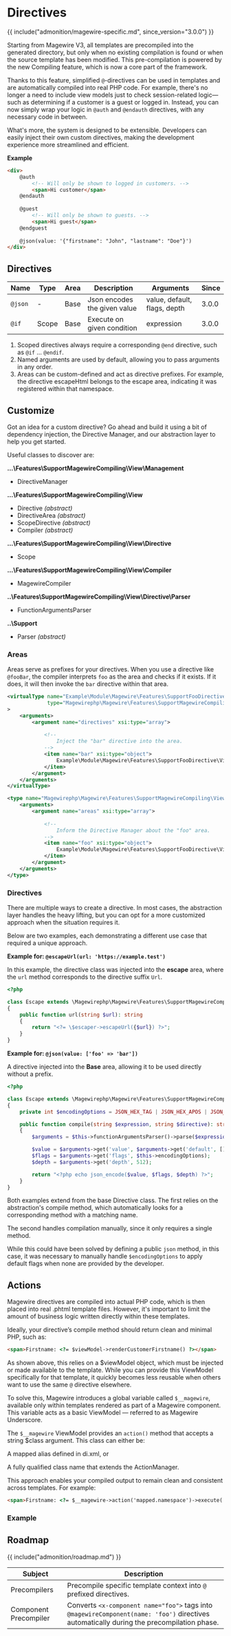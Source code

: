 # Directives

{{ include("admonition/magewire-specific.md", since_version="3.0.0") }}

Starting from Magewire V3, all templates are precompiled into the generated directory, but only when no existing compilation
is found or when the source template has been modified. This pre-compilation is powered by the new Compiling feature,
which is now a core part of the framework.

Thanks to this feature, simplified `@`-directives can be used in templates and are automatically compiled into real PHP code.
For example, there's no longer a need to include view models just to check session-related logic—such as determining if
a customer is a guest or logged in. Instead, you can now simply wrap your logic in `@auth` and `@endauth` directives,
with any necessary code in between.

What's more, the system is designed to be extensible. Developers can easily inject their own custom directives,
making the development experience more streamlined and efficient.

**Example**

```html
<div>
    @auth
        <!-- Will only be shown to logged in customers. -->
        <span>Hi customer</span>
    @endauth
    
    @guest
        <!-- Will only be shown to guests. -->
        <span>Hi guest</span>
    @endguest
    
    @json(value: '{"firstname": "John", "lastname": "Doe"}')
</div>
```

## Directives

| Name    | Type  | Area | Description                  | Arguments                    | Since |
|---------|-------|------|------------------------------|------------------------------|-------|
| `@json` | -     | Base | Json encodes the given value | value, default, flags, depth | 3.0.0 |
| `@if`   | Scope | Base | Execute on given condition   | expression                   | 3.0.0 |

1. Scoped directives always require a corresponding `@end` directive, such as `@if` ... `@endif`.
2. Named arguments are used by default, allowing you to pass arguments in any order.
3. Areas can be custom-defined and act as directive prefixes. For example, the directive escapeHtml belongs to the escape area, indicating it was registered within that namespace.

## Customize

Got an idea for a custom directive? Go ahead and build it using a bit of dependency injection, the Directive Manager,
and our abstraction layer to help you get started.

Useful classes to discover are:

**...\Features\SupportMagewireCompiling\View\Management**

- DirectiveManager

**...\Features\SupportMagewireCompiling\View**

- Directive *(abstract)*
- DirectiveArea *(abstract)*
- ScopeDirective *(abstract)*
- Compiler *(abstract)*

**...\Features\SupportMagewireCompiling\View\Directive**

- Scope

**...\Features\SupportMagewireCompiling\View\Compiler**

- MagewireCompiler

**..\Features\SupportMagewireCompiling\View\Directive\Parser**

- FunctionArgumentsParser

**..\Support**

- Parser *(abstract)*

### Areas

Areas serve as prefixes for your directives. When you use a directive like `@fooBar`, the compiler interprets `foo` as the
area and checks if it exists. If it does, it will then invoke the `bar` directive within that area.

```xml title="File: etc/frontend/di.xml"
<virtualType name="Example\Module\Magewire\Features\SupportFooDirective\View\FooDirectiveArea"
             type="Magewirephp\Magewire\Features\SupportMagewireCompiling\View\DirectiveArea"
>
    <arguments>
        <argument name="directives" xsi:type="array">
            
            <!--
                Inject the "bar" directive into the area.
            -->
            <item name="bar" xsi:type="object">
                Example\Module\Magewire\Features\SupportFooDirective\View\Directive\Bar
            </item>
        </argument>
    </arguments>
</virtualType>

<type name="Magewirephp\Magewire\Features\SupportMagewireCompiling\View\Management\DirectiveManager">
    <arguments>
        <argument name="areas" xsi:type="array">
            
            <!--
                Inform the Directive Manager about the "foo" area.
            -->
            <item name="foo" xsi:type="object">
                Example\Module\Magewire\Features\SupportFooDirective\View\FooDirectiveArea
            </item>
        </argument>
    </arguments>
</type>
```

### Directives

There are multiple ways to create a directive. In most cases, the abstraction layer handles the heavy lifting,
but you can opt for a more customized approach when the situation requires it.

Below are two examples, each demonstrating a different use case that required a unique approach.

**Example for: `@escapeUrl(url: 'https://example.test')`**

In this example, the directive class was injected into the **escape** area, where the `url` method corresponds to the directive suffix `Url`.

```php title="Class: ...\Features\SupportMagewireCompiling\View\Directive\Magento\Escape"
<?php

class Escape extends \Magewirephp\Magewire\Features\SupportMagewireCompiling\View\Directive
{
    public function url(string $url): string
    {
        return "<?= \$escaper->escapeUrl({$url}) ?>";
    }
}
```

**Example for: `@json(value: ['foo' => 'bar'])`**

A directive injected into the **Base** area, allowing it to be used directly without a prefix.

```php title="Class: ...\Features\SupportMagewireCompiling\View\Directive\Json"
<?php

class Escape extends \Magewirephp\Magewire\Features\SupportMagewireCompiling\View\Directive
{
    private int $encodingOptions = JSON_HEX_TAG | JSON_HEX_APOS | JSON_HEX_AMP | JSON_HEX_QUOT;

    public function compile(string $expression, string $directive): string
    {
        $arguments = $this->functionArgumentsParser()->parse($expression)->arguments();

        $value = $arguments->get('value', $arguments->get('default', []));
        $flags = $arguments->get('flags', $this->encodingOptions);
        $depth = $arguments->get('depth', 512);

        return "<?php echo json_encode($value, $flags, $depth) ?>";
    }
}
```

Both examples extend from the base Directive class. The first relies on the abstraction's compile method,
which automatically looks for a corresponding method with a matching name.

The second handles compilation manually, since it only requires a single method.

While this could have been solved by defining a public `json` method, in this case, it was necessary to manually handle
`$encodingOptions` to apply default flags when none are provided by the developer.

## Actions

Magewire directives are compiled into actual PHP code, which is then placed into real .phtml template files. However, it's important to limit the amount of business logic written directly within these templates.

Ideally, your directive’s compile method should return clean and minimal PHP, such as:

```html
<span>Firstname: <?= $viewModel->renderCustomerFirstname() ?></span>
```

As shown above, this relies on a $viewModel object, which must be injected or made available to the template.
While you can provide this ViewModel specifically for that template, it quickly becomes less reusable when others
want to use the same `@` directive elsewhere.

To solve this, Magewire introduces a global variable called `$__magewire`, available only within templates rendered
as part of a Magewire component. This variable acts as a basic ViewModel — referred to as Magewire Underscore.

The `$__magewire` ViewModel provides an `action()` method that accepts a string $class argument. This class can either be:

A mapped alias defined in di.xml, or

A fully qualified class name that extends the ActionManager.

This approach enables your compiled output to remain clean and consistent across templates. For example:

```html
<span>Firstname: <?= $__magewire->action('mapped.namespace')->execute('method_name') ?></span>
```

### Example



## Roadmap

{{ include("admonition/roadmap.md") }}

| Subject               | Description                                                                                                                               |
|-----------------------|-------------------------------------------------------------------------------------------------------------------------------------------|
| Precompilers          | Precompile specific template context into `@` prefixed directives.                                                                        |
| Component Precompiler | Converts `<x-component name="foo">` tags into `@magewireComponent(name: 'foo')` directives automatically during the precompilation phase. |

